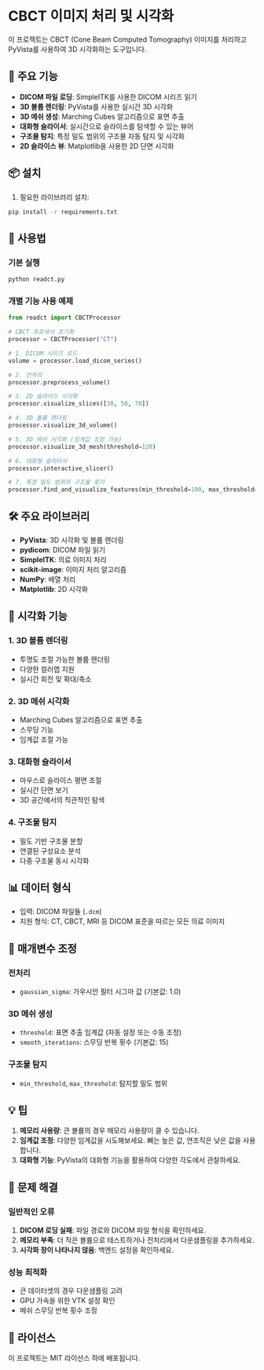 # CBCT 이미지 처리 및 시각화

이 프로젝트는 CBCT (Cone Beam Computed Tomography) 이미지를 처리하고 PyVista를 사용하여 3D 시각화하는 도구입니다.

## 🚀 주요 기능

- **DICOM 파일 로딩**: SimpleITK를 사용한 DICOM 시리즈 읽기
- **3D 볼륨 렌더링**: PyVista를 사용한 실시간 3D 시각화
- **3D 메쉬 생성**: Marching Cubes 알고리즘으로 표면 추출
- **대화형 슬라이서**: 실시간으로 슬라이스를 탐색할 수 있는 뷰어
- **구조물 탐지**: 특정 밀도 범위의 구조물 자동 탐지 및 시각화
- **2D 슬라이스 뷰**: Matplotlib을 사용한 2D 단면 시각화

## 📦 설치

1. 필요한 라이브러리 설치:
```bash
pip install -r requirements.txt
```

## 🎯 사용법

### 기본 실행
```bash
python readct.py
```

### 개별 기능 사용 예제

```python
from readct import CBCTProcessor

# CBCT 프로세서 초기화
processor = CBCTProcessor("CT")

# 1. DICOM 시리즈 로드
volume = processor.load_dicom_series()

# 2. 전처리
processor.preprocess_volume()

# 3. 2D 슬라이스 시각화
processor.visualize_slices([30, 50, 70])

# 4. 3D 볼륨 렌더링
processor.visualize_3d_volume()

# 5. 3D 메쉬 시각화 (임계값 조정 가능)
processor.visualize_3d_mesh(threshold=120)

# 6. 대화형 슬라이서
processor.interactive_slicer()

# 7. 특정 밀도 범위의 구조물 찾기
processor.find_and_visualize_features(min_threshold=100, max_threshold=200)
```

## 🛠️ 주요 라이브러리

- **PyVista**: 3D 시각화 및 볼륨 렌더링
- **pydicom**: DICOM 파일 읽기
- **SimpleITK**: 의료 이미지 처리
- **scikit-image**: 이미지 처리 알고리즘
- **NumPy**: 배열 처리
- **Matplotlib**: 2D 시각화

## 🎨 시각화 기능

### 1. 3D 볼륨 렌더링
- 투명도 조절 가능한 볼륨 렌더링
- 다양한 컬러맵 지원
- 실시간 회전 및 확대/축소

### 2. 3D 메쉬 시각화
- Marching Cubes 알고리즘으로 표면 추출
- 스무딩 기능
- 임계값 조절 가능

### 3. 대화형 슬라이서
- 마우스로 슬라이스 평면 조절
- 실시간 단면 보기
- 3D 공간에서의 직관적인 탐색

### 4. 구조물 탐지
- 밀도 기반 구조물 분할
- 연결된 구성요소 분석
- 다중 구조물 동시 시각화

## 📊 데이터 형식

- 입력: DICOM 파일들 (`.dcm`)
- 지원 형식: CT, CBCT, MRI 등 DICOM 표준을 따르는 모든 의료 이미지

## 🔧 매개변수 조정

### 전처리
- `gaussian_sigma`: 가우시안 필터 시그마 값 (기본값: 1.0)

### 3D 메쉬 생성
- `threshold`: 표면 추출 임계값 (자동 설정 또는 수동 조정)
- `smooth_iterations`: 스무딩 반복 횟수 (기본값: 15)

### 구조물 탐지
- `min_threshold`, `max_threshold`: 탐지할 밀도 범위

## 💡 팁

1. **메모리 사용량**: 큰 볼륨의 경우 메모리 사용량이 클 수 있습니다.
2. **임계값 조정**: 다양한 임계값을 시도해보세요. 뼈는 높은 값, 연조직은 낮은 값을 사용합니다.
3. **대화형 기능**: PyVista의 대화형 기능을 활용하여 다양한 각도에서 관찰하세요.

## 🐛 문제 해결

### 일반적인 오류
1. **DICOM 로딩 실패**: 파일 경로와 DICOM 파일 형식을 확인하세요.
2. **메모리 부족**: 더 작은 볼륨으로 테스트하거나 전처리에서 다운샘플링을 추가하세요.
3. **시각화 창이 나타나지 않음**: 백엔드 설정을 확인하세요.

### 성능 최적화
- 큰 데이터셋의 경우 다운샘플링 고려
- GPU 가속을 위한 VTK 설정 확인
- 메쉬 스무딩 반복 횟수 조정

## 📝 라이선스

이 프로젝트는 MIT 라이선스 하에 배포됩니다.

